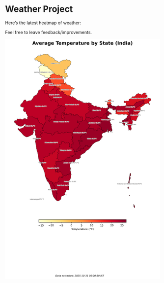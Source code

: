 # Weather Project

Here’s the latest heatmap of weather:

Feel free to leave feedback/improvements.

![India Heatmap](docs/assets/india_heatmap.png?v=0407D8)
